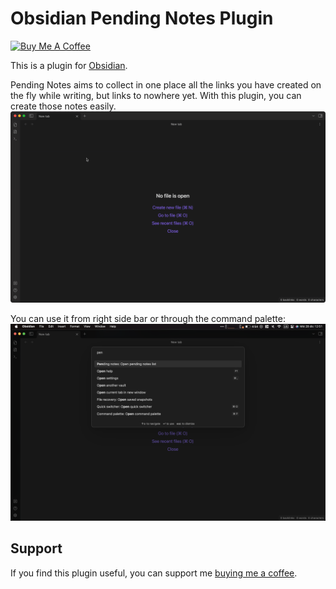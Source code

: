 # Obsidian Pending Notes Plugin
<a href="https://www.buymeacoffee.com/ulisesantana" target="_blank"><img src="https://cdn.buymeacoffee.com/buttons/v2/default-yellow.png" alt="Buy Me A Coffee" style="height: 42px !important;width: auto !important;" ></a>

This is a plugin for [Obsidian](https://obsidian.md).

Pending Notes aims to collect in one place all the links you have created on the fly while writing, but links to nowhere yet. With this plugin, you can create those notes easily.
![](docs/preview.gif)

You can use it from right side bar or through the command palette:
![](docs/command.png)

## Support 

If you find this plugin useful, you can support me [buying me a coffee](https://www.buymeacoffee.com/ulisesantana).